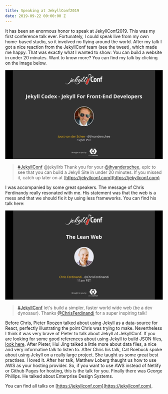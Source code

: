 ```yaml
---
title: Speaking at JekyllConf2019
date: 2019-09-22 00:00:00 Z
---
```


It has been an enormous honor to speak at JekyllConf2019. This was my first conference talk ever. Fortunately, I could speak live from my own home-based studio, so it involved no flying around the world. After my talk I got a nice reaction from the JekyllConf team (see the tweet), which made me happy. That was exactly what I wanted to show: You can build a website in under 20 minutes. Want to know more? You can find my talk by clicking on the image below.

<p><a href="https://vimeo.com/361839295"><img src="/uploads/joostvanderschee.jpg" /></a></p>

> [#JekyllConf](https://twitter.com/hashtag/JekyllConf?src=hashtag_click) @jekyllrb Thank you for your [@jhvanderschee](https://twitter.com/jhvanderschee), epic to see that you can build a Jekyll Site in under 20 minutes. If you missed it, catch up later on at [https://jekyllconf.com](https://jekyllconf.com)

I was accompanied by some great speakers. The message of Chris Ferdinandy really resonated with me. His statement was that the web is a mess and that we should fix it by using less frameworks. You can find his talk here:

<p><img src="/uploads/chrisferdinandi.jpg" onclick="window.open('https://www.youtube.com/embed/_x5GWpu2ing?autoplay=1&start=9475');" style="cursor: pointer;" /></p>

> [#JekyllConf](https://twitter.com/hashtag/JekyllConf?src=hashtag_click) let's build a simpler, faster world wide web (be a dev dynosaur). Thanks [@ChrisFerdinandi](https://twitter.com/ChrisFerdinandi) for a super inspiring talk!

Before Chris, Pieter Roozen talked about using Jekyll as a data-source for React, perfectly illustrating the point Chris was trying to make. Nevertheless I think it was very brave of Pieter to talk about Jekyll at JekyllConf. If you are looking for some good references about using Jekyll to build JSON files, [look here](https://learn.cloudcannon.com/jekyll/output-json/). After Pieter, Hui Jing talked a little more about data files, a nice and very informative talk to listen to. After Chris his talk, Cat Roebuck spoke about using Jekyll on a really large project. She taught us some great best practises. I loved it. After her talk, Matthew Loberg thaught us how to use AWS as your hosting provider. So, if you want to use AWS instead of Netlify or Github Pages for hosting, this is the talk for you. Finally there was George Phillips. He talked about Enterprise Design Systems. 

You can find all talks on [https://jekyllconf.com](https://jekyllconf.com).
